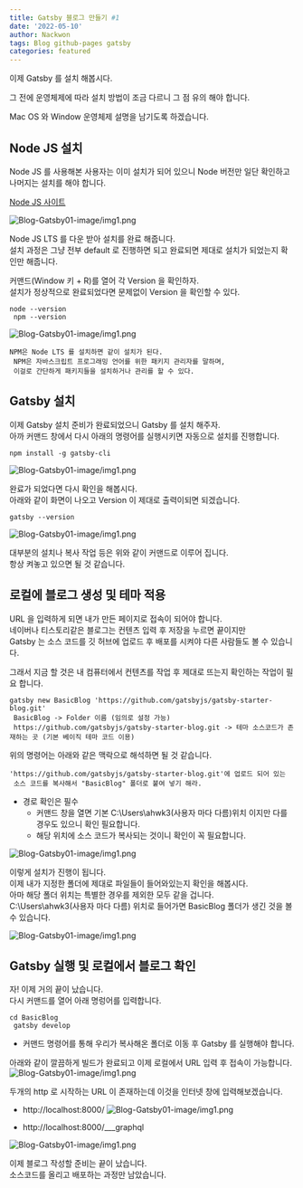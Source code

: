 ```yaml
---
title: Gatsby 블로그 만들기 #1
date: '2022-05-10'
author: Nackwon
tags: Blog github-pages gatsby
categories: featured
---
```


이제 Gatsby 를 설치 해봅시다.

그 전에 운영체제에 따라 설치 방법이 조금 다르니 그 점 유의 해야 합니다.
 
Mac OS 와 Window 운영체제 설명을 남기도록 하겠습니다.

## Node JS 설치

Node JS 를 사용해본 사용자는 이미 설치가 되어 있으니 Node 버전만 일단 확인하고 나머지는 설치를 해야 합니다.    

[Node JS 사이트](https://nodejs.org/en/)

![Blog-Gatsby01-image/img1.png](Blog-Gatsby01-image/img1.png)

Node JS LTS 를 다운 받아 설치를 완료 해줍니다.   
설치 과정은 그냥 전부 default 로 진행하면 되고 완료되면 제대로 설치가 되었는지 확인만 해줍니다.    

커맨드(Window 키 + R)를 열어 각 Version 을 확인하자.    
설치가 정상적으로 완료되었다면 문제없이 Version 을 확인할 수 있다. 
  

    node --version
     npm --version 
    

![Blog-Gatsby01-image/img1.png](Blog-Gatsby01-image/img2.png)
    
    NPM은 Node LTS 를 설치하면 같이 설치가 된다.
     NPM은 자바스크립트 프로그래밍 언어를 위한 패키지 관리자를 말하며,
     이걸로 간단하게 패키지들을 설치하거나 관리를 할 수 있다.
 
## Gatsby 설치

이제 Gatsby 설치 준비가 완료되었으니 Gatsby 를 설치 해주자.   
아까 커맨드 창에서 다시 아래의 명령어를 실행시키면 자동으로 설치를 진행합니다. 


    npm install -g gatsby-cli
![Blog-Gatsby01-image/img1.png](Blog-Gatsby01-image/img3.png)

완료가 되었다면 다시 확인을 해봅시다.  
아래와 같이 화면이 나오고 Version 이 제대로 출력이되면 되겠습니다.


    gatsby --version 

![Blog-Gatsby01-image/img1.png](Blog-Gatsby01-image/img4.png)

대부분의 설치나 복사 작업 등은 위와 같이 커맨드로 이루어 집니다.  
항상 켜놓고 있으면 될 것 같습니다.


## 로컬에 블로그 생성 및 테마 적용

URL 을 입력하게 되면 내가 만든 페이지로 접속이 되어야 합니다.   
네이버나 티스토리같은 블로그는 컨텐츠 입력 후 저장을 누르면 끝이지만   
Gatsby 는 소스 코드를 깃 허브에 업로드 후 배포를 시켜야 다른 사람들도 볼 수 있습니다.  

그래서 지금 할 것은 내 컴퓨터에서 컨텐츠를 작업 후 제대로 뜨는지 확인하는 작업이 필요 합니다.   

    gatsby new BasicBlog 'https://github.com/gatsbyjs/gatsby-starter-blog.git'
     BasicBlog -> Folder 이름 (임의로 설정 가능)
     https://github.com/gatsbyjs/gatsby-starter-blog.git -> 테마 소스코드가 존재하는 곳 (기본 베이직 테마 코드 이용)

위의 명령어는 아래와 같은 맥락으로 해석하면 될 것 같습니다. 

    'https://github.com/gatsbyjs/gatsby-starter-blog.git'에 업로드 되어 있는
     소스 코드를 복사해서 "BasicBlog" 폴더로 붙여 넣기 해라.
 
* 경로 확인은 필수 
  * 커맨드 창을 열면 기본 C:\Users\ahwk3(사용자 마다 다름)위치 이지만 다를 경우도 있으니 확인 필요합니다.
  * 해당 위치에 소스 코드가 복사되는 것이니 확인이 꼭 필요합니다.

![Blog-Gatsby01-image/img1.png](Blog-Gatsby01-image/img5.png)   

이렇게 설치가 진행이 됩니다.   
이제 내가 지정한 폴더에 제대로 파일들이 들어와있는지 확인을 해봅시다.   
아마 해당 폴더 위치는 특별한 경우를 제외한 모두 같을 겁니다.   
C:\Users\ahwk3(사용자 마다 다름) 위치로 들어가면 BasicBlog 폴더가 생긴 것을 볼 수 있습니다.

![Blog-Gatsby01-image/img1.png](Blog-Gatsby01-image/img6.png) 

## Gatsby 실행 및 로컬에서 블로그 확인

자! 이제 거의 끝이 났습니다.    
다시 커맨드를 열어 아래 명렁어를 입력합니다.

    cd BasicBlog
     gatsby develop

* 커맨드 명령어를 통해 우리가 복사해온 폴더로 이동 후 Gatsby 를 실행해야 합니다.
      
아래와 같이 깔끔하게 빌드가 완료되고 이제 로컬에서 URL 입력 후 접속이 가능합니다.
![Blog-Gatsby01-image/img1.png](Blog-Gatsby01-image/img7.png)     

두개의 http 로 시작하는 URL 이 존재하는데 이것을 인터넷 창에 입력해보겠습니다.

 - http://localhost:8000/
![Blog-Gatsby01-image/img1.png](Blog-Gatsby01-image/img8.png) 

 - http://localhost:8000/___graphql

![Blog-Gatsby01-image/img1.png](Blog-Gatsby01-image/img9.png) 


이제 블로그 작성할 준비는 끝이 났습니다.   
소스코드를 올리고 배포하는 과정만 남았습니다.   
